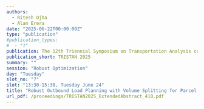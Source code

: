 ```yaml
---
authors:
  - Ritesh Ojha
  - Alan Erera
date: "2025-06-22T00:00:00Z"
type: "publication"
#publication_types:
#  - "1"
publication: The 12th Triennial Symposium on Transportation Analysis conference
publication_short: TRISTAN 2025
summary: ""
session: "Robust Optimization"
day: "Tuesday"
slot_no: "7"
slot: "13:30-15:30, Tuesday June 24"
title: "Robust Outbound Load Planning with Volume Splitting for Parcel Carriers"
url_pdf: /proceedings/TRISTAN2025_ExtendedAbstract_410.pdf
---
```

